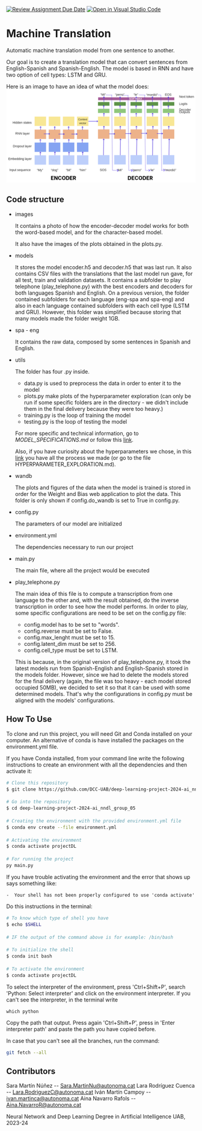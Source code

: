 [![Review Assignment Due Date](https://classroom.github.com/assets/deadline-readme-button-24ddc0f5d75046c5622901739e7c5dd533143b0c8e959d652212380cedb1ea36.svg)](https://classroom.github.com/a/jPcQNmHU)
[![Open in Visual Studio Code](https://classroom.github.com/assets/open-in-vscode-718a45dd9cf7e7f842a935f5ebbe5719a5e09af4491e668f4dbf3b35d5cca122.svg)](https://classroom.github.com/online_ide?assignment_repo_id=14935852&assignment_repo_type=AssignmentRepo)
# Machine Translation
Automatic machine translation model from one sentence to another.

Our goal is to create a translation model that can convert sentences from English-Spanish and Spanish-English. The model is based in RNN and have two option of cell types: LSTM and GRU.

Here is an image to have an idea of what the model does:
![Model Image](https://github.com/DCC-UAB/deep-learning-project-2024-ai_nndl_group_05/blob/main/images/image_model.png?raw=true)

## Code structure
* images

    It contains a photo of how the encoder-decoder model works for both the word-based model, and for the character-based model. 
    
    It also have the images of the plots obtained in the plots.py.

* models

    It stores the model encoder.h5 and decoder.h5 that was last run. It also contains CSV files with the translations that the last model run gave, for all test, train and validation datasets. It contains a subfolder to play telephone (play_telephone.py) with the best encoders and decoders for both languages Spanish and English. On a previous version, the folder contained subfolders for each language (eng-spa and spa-eng) and also in each language contained subfolders with each cell type (LSTM and GRU). However, this folder was simplified because storing that many models made the folder weight 1GB.

* spa - eng

    It contains the raw data, composed by some sentences in Spanish and English.

* utils

    The folder has four .py inside.
    - data.py is used to preprocess the data in order to enter it to the model
    - plots.py make plots of the hyperparameter exploration (can only be run if some specific folders are in the directory - we didn't include them in the final delivery because they were too heavy.)
    - training.py is the loop of training the model
    - testing.py is the loop of testing the model
    
    For more specific and technical information, go to *MODEL_SPECIFICATIONS.md* or follow this [link](https://github.com/DCC-UAB/deep-learning-project-2024-ai_nndl_group_05/blob/main/MODEL_SPECIFICATIONS.md).
    
    Also, if you have curiosity about the hyperparameters we chose, in this [link](https://github.com/DCC-UAB/deep-learning-project-2024-ai_nndl_group_05/blob/main/HYPERPARAMETER_EXPLORATION.md) you have all the process we made (or go to the file HYPERPARAMETER_EXPLORATION.md).

* wandb

    The plots and figures of the data when the model is trained is stored in order for the Weight and Bias web application to plot the data. This folder is only shown if config.do_wandb is set to True in config.py.

* config.py

    The parameters of our model are initialized

* environment.yml

    The dependencies necessary to run our project

* main.py

    The main file, where all the project would be executed

* play_telephone.py

    The main idea of this file is to compute a transcription from one language to the other and, with the result obtained, do the inverse transcription in order to see how the model performs. In order to play, some specific configurations are need to be set on the config.py file:
  - config.model has to be set to "words".
  - config.reverse must be set to False.
  - config.max_lenght must be set to 15.
  - config.latent_dim must be set to 256.
  - config.cell_type must be set to LSTM.
  
  This is because, in the original version of play_telephone.py, it took the latest models run from Spanish-English and English-Spanish stored in the models folder. However, since we had to delete the models stored for the final delivery (again, the file was too heavy - each model stored occupied 50MB), we decided to set it so that it can be used with some determined models. That's why the configurations in config.py must be aligned with the models' configurations.
 

## How To Use
To clone and run this project, you will need Git and Conda installed on your computer.
An alternative of conda is have installed the packages on the environment.yml file.

If you have Conda installed, from your command line write the following instructions to create an environment with all the dependencies and then activate it:

```bash
# Clone this repository
$ git clone https://github.com/DCC-UAB/deep-learning-project-2024-ai_nndl_group_05

# Go into the repository
$ cd deep-learning-project-2024-ai_nndl_group_05

# Creating the environment with the provided environment.yml file
$ conda env create --file environment.yml

# Activating the environment
$ conda activate projectDL

# For running the project
py main.py
```

If you have trouble activating the environment and the error that shows up says something like:

    -  Your shell has not been properly configured to use 'conda activate'

Do this instructions in the terminal:
```bash
# To know which type of shell you have 
$ echo $SHELL

# IF the output of the command above is for example: /bin/bash  

# To initialize the shell 
$ conda init bash

# To activate the environment
$ conda activate projectDL
```

To select the interpreter of the environment, press 'Ctrl+Shift+P', search 'Python: Select interpreter' and click on the environment interpreter.
If you can't see the interpreter, in the terminal write
```
which python
```
Copy the path that output. Press again 'Ctrl+Shift+P', press in 'Enter interpreter path' and paste the path you have copied before.



In case that you can't see all the branches, run the command:
```bash
git fetch --all
```


## Contributors
Sara Martín Núñez -- Sara.MartinNu@autonoma.cat
Lara Rodríguez Cuenca -- Lara.RodriguezC@autonoma.cat
Iván Martín  Campoy -- ivan.martinca@autonoma.cat
Aina Navarro Rafols -- Aina.NavarroR@autonoma.cat

Neural Network and Deep Learning
Degree in Artificial Intelligence
UAB, 2023-24
